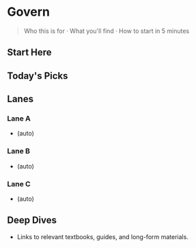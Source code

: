 # Govern

> Who this is for · What you'll find · How to start in 5 minutes

## Start Here
<!-- auto: atoms where starter: true, hub == govern -->

## Today's Picks
<!-- auto: newest atoms for this hub -->

## Lanes
### Lane A
- (auto)
### Lane B
- (auto)
### Lane C
- (auto)

## Deep Dives
- Links to relevant textbooks, guides, and long-form materials.
